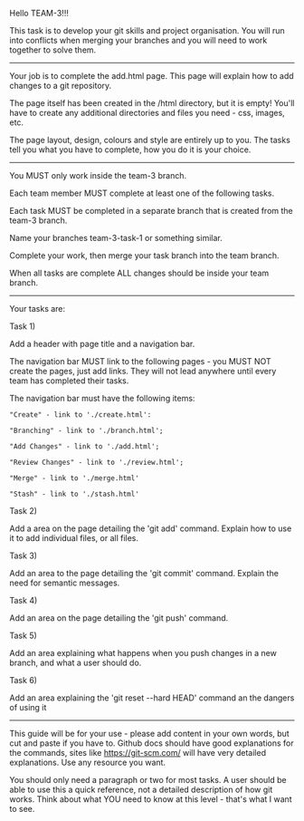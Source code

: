Hello TEAM-3!!!

This task is to develop your git skills and project organisation. You will run into conflicts when merging your branches and you will need to work together to solve them.

--------------------------------------

Your job is to complete the add.html page. This page will explain how to add changes to a git repository.

The page itself has been created in the /html directory, but it is empty! You'll have to create any additional directories and files you need - css, images, etc.

The page layout, design, colours and style are entirely up to you. The tasks tell you what you have to complete, how you do it is your choice.

--------------------------------------

You MUST only work inside the team-3 branch. 

Each team member MUST complete at least one of the following tasks.

Each task MUST be completed in a separate branch that is created from the team-3 branch.

Name your branches team-3-task-1 or something similar.

Complete your work, then merge your task branch into the team branch. 

When all tasks are complete ALL changes should be inside your team branch.

--------------------------------------

Your tasks are:

Task 1) 

Add a header with page title and a navigation bar.

The navigation bar MUST link to the following pages - you MUST NOT create the pages, just add links. They will not lead anywhere until every team has completed their tasks.

The navigation bar must have the following items:

    "Create" - link to './create.html':

    "Branching" - link to './branch.html';

    "Add Changes" - link to './add.html';

    "Review Changes" - link to './review.html';

    "Merge" - link to './merge.html'

    "Stash" - link to './stash.html'

Task 2)

Add a area on the page detailing the 'git add' command. Explain how to use it to add individual files, or all files.

Task 3)

Add an area to the page detailing the 'git commit' command. Explain the need for semantic messages.

Task 4)

Add an area on the page detailing the 'git push' command.

Task 5)

Add an area explaining what happens when you push changes in a new branch, and what a user should do.

Task 6)

Add an area explaining the 'git reset --hard HEAD' command an the dangers of using it


--------------------------------------

This guide will be for your use - please add content in your own words, but cut and paste if you have to. Github docs should have good explanations for the commands, sites like https://git-scm.com/ will have very detailed explanations. Use any resource you want.

You should only need a paragraph or two for most tasks. A user should be able to use this a quick reference, not a detailed description of how git works. Think about what YOU need to know at this level - that's what I want to see. 






